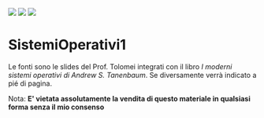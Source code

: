 <a href="https://t.me/CompilaQuindiVah"><img src="https://img.shields.io/badge/Telegram-2CA5E0?style=for-the-badge&logo=telegram&logoColor=white"/></a>
<a href="#"><img src="https://img.shields.io/badge/LaTeX-47A141?style=for-the-badge&logo=LaTeX&logoColor=white"/></a>
<a href="https://github.com/Ori0nRo"><img src="https://img.shields.io/badge/GitHub-100000?style=for-the-badge&logo=github&logoColor=white"/></a>
# SistemiOperativi1
Le fonti sono le slides del Prof. Tolomei integrati con il libro *I moderni sistemi operativi di Andrew S. Tanenbaum*. Se diversamente verrà indicato a pié di pagina.

Nota: **E' vietata assolutamente la vendita di questo materiale in qualsiasi forma senza il mio consenso**
